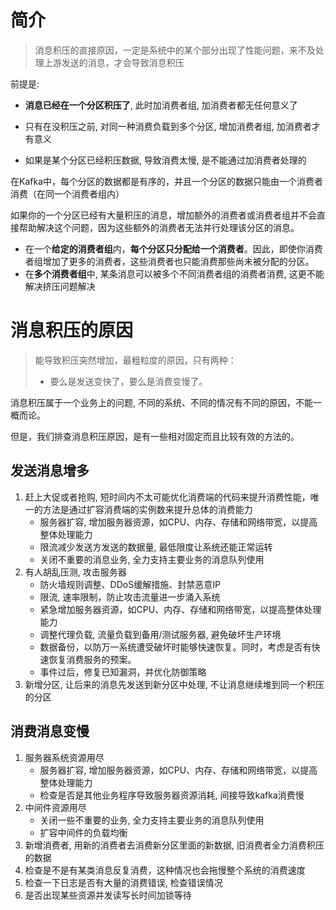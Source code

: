# 简介

> 消息积压的直接原因，一定是系统中的某个部分出现了性能问题，来不及处理上游发送的消息，才会导致消息积压



前提是: 

- **消息已经在一个分区积压了**, 此时加消费者组, 加消费者都无任何意义了

- 只有在没积压之前, 对同一种消费负载到多个分区, 增加消费者组, 加消费者才有意义

- 如果是某个分区已经积压数据, 导致消费太慢, 是不能通过加消费者处理的

在Kafka中，每个分区的数据都是有序的，并且一个分区的数据只能由一个消费者消费（在同一个消费者组内）

如果你的一个分区已经有大量积压的消息，增加额外的消费者或消费者组并不会直接帮助解决这个问题，因为这些额外的消费者无法并行处理该分区的消息。

- 在一个**给定的消费者组**内，**每个分区只分配给一个消费者**。因此，即使你消费者组增加了更多的消费者，这些消费者也只能消费那些尚未被分配的分区。
- 在**多个消费者组**中, 某条消息可以被多个不同消费者组的消费者消费, 这更不能解决挤压问题解决



# 消息积压的原因

> 能导致积压突然增加，最粗粒度的原因，只有两种：
>
> - 要么是发送变快了，要么是消费变慢了。



消息积压属于一个业务上的问题, 不同的系统、不同的情况有不同的原因，不能一概而论。

但是，我们排查消息积压原因，是有一些相对固定而且比较有效的方法的。



## 发送消息增多

1. 赶上大促或者抢购, 短时间内不太可能优化消费端的代码来提升消费性能，唯一的方法是通过扩容消费端的实例数来提升总体的消费能力
   - 服务器扩容, 增加服务器资源，如CPU、内存、存储和网络带宽，以提高整体处理能力
   - 限流减少发送方发送的数据量, 最低限度让系统还能正常运转
   - 关闭不重要的消息业务, 全力支持主要业务的消息队列使用
2. 有人胡乱压测, 攻击服务器
   - 防火墙规则调整、DDoS缓解措施、封禁恶意IP
   - 限流, 速率限制，防止攻击流量进一步涌入系统
   - 紧急增加服务器资源，如CPU、内存、存储和网络带宽，以提高整体处理能力
   - 调整代理负载, 流量负载到备用/测试服务器, 避免破坏生产环境
   - 数据备份，以防万一系统遭受破坏时能够快速恢复。同时，考虑是否有快速恢复消费服务的预案。
   - 事件过后，修复已知漏洞，并优化防御策略
3. 新增分区, 让后来的消息先发送到新分区中处理, 不让消息继续堆到同一个积压的分区



## 消费消息变慢

1. 服务器系统资源用尽
   - 服务器扩容, 增加服务器资源，如CPU、内存、存储和网络带宽，以提高整体处理能力
   - 检查是否是其他业务程序导致服务器资源消耗, 间接导致kafka消费慢
2. 中间件资源用尽
   - 关闭一些不重要的业务,  全力支持主要业务的消息队列使用
   - 扩容中间件的负载均衡
3. 新增消费者, 用新的消费者去消费新分区里面的新数据, 旧消费者全力消费积压的数据
4. 检查是不是有某类消息反复消费，这种情况也会拖慢整个系统的消费速度
5. 检查一下日志是否有大量的消费错误, 检查错误情况
6. 是否出现某些资源并发读写长时间加锁等待




